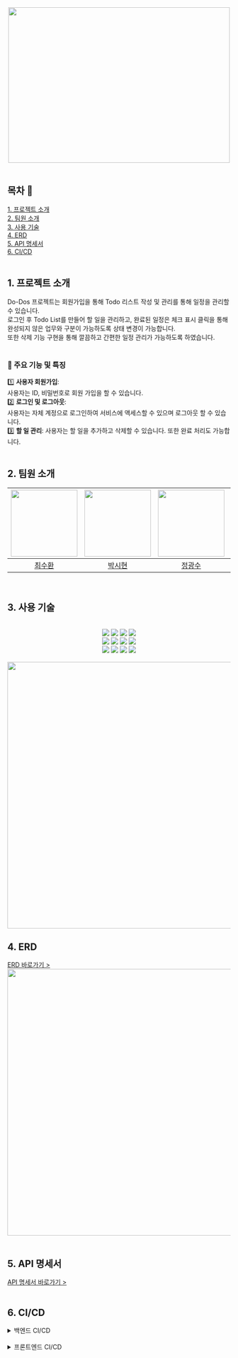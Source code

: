 <div align="center">
<img src="https://github.com/beyond-sw-camp/be05-4th-4team--HR_Do-Dos/assets/114909535/3394ac19-b808-4616-8c57-e40b6b78b07b"width="500" height="350">
</div>
</br>

## 목차 :page_facing_up:
[1. 프로젝트 소개](#1-프로젝트-소개)<br>
[2. 팀원 소개](#2-팀원-소개)<br>
[3. 사용 기술](#3-사용-기술)<br>
[4. ERD](#4-ERD)<br>
[5. API 명세서](#5-API-명세서)<br>
[6. CI/CD](#6-CI/CD)<br>
<br/>

## 1. 프로젝트 소개
Do-Dos 프로젝트는 회원가입을 통해 Todo 리스트 작성 및 관리를 통해 일정을 관리할 수 있습니다. </br>
로그인 후 Todo List를 만들어 할 일을 관리하고, 완료된 일정은 체크 표시 클릭을 통해</br>
완성되지 않은 업무와 구분이 가능하도록 상태 변경이 가능합니다. </br>
또한 삭제 기능 구현을 통해 깔끔하고 간편한 일정 관리가 가능하도록 하였습니다.
</br>
</br>

### :loudspeaker: 주요 기능 및 특징

:one: **사용자 회원가입**: </br>
사용자는 ID, 비밀번호로 회원 가입을 할 수 있습니다.
<br/>
:two: **로그인 및 로그아웃**: </br>
사용자는 자체 계정으로 로그인하여 서비스에 액세스할 수 있으며 로그아웃 할 수 있습니다.
<br/>
:three: **할 일 관리**: 사용자는 할 일을 추가하고 삭제할 수 있습니다. 또한 완료 처리도 가능합니다.
<br/>
<br/>


## 2. 팀원 소개
<div align="center">

| <img src="https://github.com/beyond-sw-camp/be05-4th-4team--HR_Do-Dos/assets/112090609/a2619638-9fa1-41fb-9f6e-cc4bf80085fe" height="150" /> | <img src="https://github.com/OrangeVinyl/dev-back/assets/112090609/b621c195-599c-44bc-b608-ff456478f94f" height="150" /> | <img src="https://github.com/OrangeVinyl/dev-back/assets/112090609/c80695b9-023c-4b44-b639-1135e96e290f" height="150" /> | <img src="https://github.com/OrangeVinyl/dev-back/assets/112090609/dc28d157-b3aa-4341-86bf-557b1270a428" height="150" /> | <img src="https://github.com/OrangeVinyl/dev-back/assets/112090609/446ca013-5a9d-4700-b487-5939a765fa8f" height="150" /> |
|-----------------------------------------------------------------------------------------------------------------------------------|-----------------------------------------------------------------------------------------------------------------------------------|---------------------------------------------------------------------------------------------------------------------------------|-----------------------------------------------------------------------------------------------------------------------------------|-----------------------------------------------------------------------------------------------------------------------------------|
| <div align="center">[최수환](https://github.com/OrangeVinyl)</div>                                                                   | <div align="center"> [박시현](https://github.com/SpecialSHipDobby) </div>                                                            | <div align="center"> [정광수](https://github.com/Jrhkdtn)</div>                                                                    | <div align="center"> [이윤재](https://github.com/itsjaeya)</div>                                                                     | <div align="center"> [방채원](https://github.com/chaewon02)</div>                                                                       |
</div>
</br>
 
## 3. 사용 기술
<div align="center">
</br>
<img src="https://img.shields.io/badge/html5-E34F26?style=for-the-badge&logo=html5&logoColor=white" /> <img src="https://img.shields.io/badge/css-1572B6?style=for-the-badge&logo=css3&logoColor=white" /> <img src="https://img.shields.io/badge/javascript-F7DF1E?style=for-the-badge&logo=javascript&logoColor=black" /> <img src="https://img.shields.io/badge/vue.js-4FC08D?style=for-the-badge&logo=vue.js&logoColor=white" />
</br>
<img src="https://img.shields.io/badge/spring-6DB33F?style=for-the-badge&logo=spring&logoColor=white" /> <img src="https://img.shields.io/badge/gradle-02303A?style=for-the-badge&logo=gradle&logoColor=white" /> <img src="https://img.shields.io/badge/java-007396?style=for-the-badge&logo=java&logoColor=white" /> <img src="https://img.shields.io/badge/springdatajpa-6DB33F?style=for-the-badge&logo=springboot&logoColor=white">
</br>
<img src="https://img.shields.io/badge/mariaDB-003545?style=for-the-badge&logo=mariaDB&logoColor=white" /> 
<img src="https://img.shields.io/badge/jenkins-D24939?style=for-the-badge&logo=jenkins&logoColor=white" />
<img src="https://img.shields.io/badge/git-F05032?style=for-the-badge&logo=git&logoColor=white"> <img src="https://img.shields.io/badge/github-181717?style=for-the-badge&logo=github&logoColor=white">
</br>
</br>
<img src="https://github.com/beyond-sw-camp/be05-2nd-5team-SoEZ-EZCheck/assets/112090609/0d77b0a9-6269-44ac-8fba-270f8b189264" width="600">
</br>
</div>

## 4. ERD
[ERD 바로가기 >](https://www.erdcloud.com/d/3rbMmXinezSxWpEQ4) </br>
<img src="https://github.com/OrangeVinyl/dev-back/assets/112090609/425b9547-6696-4ef4-9b27-e401260f8f2f" width="600">
</br>
</br>

## 5. API 명세서
[API 명세서 바로가기 >](https://docs.google.com/spreadsheets/d/1cw6FaStuatZ1BdqudmgyIY26N-iJVF-qD2FZlwRVD8o/edit#gid=427773154)
</br>
</br>

## 6. CI/CD
<details>
    <summary>백엔드 CI/CD</summary>
         <details>
             <summary>Jenkins 시현 영상</summary>
                 <video>
                   <source src="동영상_파일_경로.mp4" type="video/mp4">
                 </video>
         </details>
         <details>
             <summary>Jenkins Pipeline</summary>
             <pre><code>
pipeline {
    agent any
    environment {
        DOCKER_IMAGE = 'orangevinyl/dev-front:1.0'
        
        GITHUB_CREDENTIALS_ID = 'github-token'
        DOCKER_CREDENTIALS_ID = 'dockerhub_credentials'
    }
    stages {
        stage('Build') {
            steps {
                git branch: 'main',
                    url: 'https://github.com/OrangeVinyl/dev-front.git',
                    credentialsId: GITHUB_CREDENTIALS_ID
            }
        }
        
        stage('Install Dependency'){
            steps {
              sh 'npm install'
            }
        }
        
        stage('Npm Build'){
            steps {
              sh 'npm run build'
            }
        }
        
        stage('Build Docker Image'){
            steps {
               script {
                   sh "docker build -t $DOCKER_IMAGE ."
               }
            }
        }
        
        stage('Push Docker Image'){
            steps {
                script {
                    withCredentials([usernamePassword(credentialsId: DOCKER_CREDENTIALS_ID, usernameVariable: 'DOCKER_USER', passwordVariable: 'DOCKER_PASS')]) {
                        sh 'echo $DOCKER_PASS | docker login -u $DOCKER_USER --password-stdin'
                        sh "docker push $DOCKER_IMAGE"
                    }
                }
            }
        }
        
        stage('Run Container'){
            steps {
                script {
                    // Check if the container exists and stop/remove it if it does
                    sh "docker stop vue-container || true"
                    sh "docker rm vue-container || true"
                    
                    withCredentials([usernamePassword(credentialsId: DOCKER_CREDENTIALS_ID, usernameVariable: 'DOCKER_USER', passwordVariable: 'DOCKER_PASS')]) {
                        sh 'echo $DOCKER_PASS | docker login -u $DOCKER_USER --password-stdin'
                        docker.image("${DOCKER_IMAGE}").run('-p 3000:3000 --name vue-container')
                        
                    }
                }
            }
        }
    }
    
     post {
        success {
            slackSend(
                channel: '#dev-project',          
                color: '#00FF00',        
                message: "✅ SUCCESSFUL: 배포 성공 '${env.JOB_NAME} [${env.BUILD_NUMBER}]' (${env.BUILD_URL}) ========="
            )
        }
        failure {
            slackSend(
                channel: '#dev-project',
                color: '#FF0000',
                message: "❌ FAIL: Job '${env.JOB_NAME} [${env.BUILD_NUMBER}]' (${env.BUILD_URL}) ========"
            )
        }
    }
}
</code></pre>
         </details>
         <details>
             <summary>변동사항 슬랙 알람</summary>
                 <img src="https://github.com/OrangeVinyl/dev-back/assets/112090609/cc12291b-408d-4d52-b536-f25a066ed190" />
         </details>
</details>
</br>

<details>
    <summary>프론트엔드 CI/CD</summary>
         <details>
             <summary>Jenkins Pipeline</summary>
             <pre><code>
pipeline {
    agent any
    environment {
        DOCKER_IMAGE = 'orangevinyl/dev-front:1.0'
        
        GITHUB_CREDENTIALS_ID = 'github-token'
        DOCKER_CREDENTIALS_ID = 'dockerhub_credentials'
    }
    stages {
        stage('Build') {
            steps {
                git branch: 'main',
                    url: 'https://github.com/OrangeVinyl/dev-front.git',
                    credentialsId: GITHUB_CREDENTIALS_ID
            }
        }
        
        stage('Install Dependency'){
            steps {
              sh 'npm install'
            }
        }
        
        stage('Npm Build'){
            steps {
              sh 'npm run build'
            }
        }
        
        stage('Build Docker Image'){
            steps {
               script {
                   sh "docker build -t $DOCKER_IMAGE ."
               }
            }
        }
        
        stage('Push Docker Image'){
            steps {
                script {
                    withCredentials([usernamePassword(credentialsId: DOCKER_CREDENTIALS_ID, usernameVariable: 'DOCKER_USER', passwordVariable: 'DOCKER_PASS')]) {
                        sh 'echo $DOCKER_PASS | docker login -u $DOCKER_USER --password-stdin'
                        sh "docker push $DOCKER_IMAGE"
                    }
                }
            }
        }
        
        stage('Run Container'){
            steps {
                script {
                    // Check if the container exists and stop/remove it if it does
                    sh "docker stop vue-container || true"
                    sh "docker rm vue-container || true"
                    
                    withCredentials([usernamePassword(credentialsId: DOCKER_CREDENTIALS_ID, usernameVariable: 'DOCKER_USER', passwordVariable: 'DOCKER_PASS')]) {
                        sh 'echo $DOCKER_PASS | docker login -u $DOCKER_USER --password-stdin'
                        docker.image("${DOCKER_IMAGE}").run('-p 3000:3000 --name vue-container')
                        
                    }
                }
            }
        }
    }
    
     post {
        success {
            slackSend(
                channel: '#dev-project',          
                color: '#00FF00',        
                message: "✅ SUCCESSFUL: 배포 성공 '${env.JOB_NAME} [${env.BUILD_NUMBER}]' (${env.BUILD_URL}) ========="
            )
        }
        failure {
            slackSend(
                channel: '#dev-project',
                color: '#FF0000',
                message: "❌ FAIL: Job '${env.JOB_NAME} [${env.BUILD_NUMBER}]' (${env.BUILD_URL}) ========"
            )
        }
    }
}
             </code></pre>
         </details>
</details>
